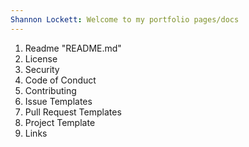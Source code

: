 ```yaml
---
Shannon Lockett: Welcome to my portfolio pages/docs
---
```


1. Readme "README.md"
2. License
3. Security
4. Code of Conduct
5. Contributing
6. Issue Templates
7. Pull Request Templates
8. Project Template
9. Links

